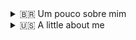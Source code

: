<details>
<summary>🇧🇷 Um pouco sobre mim</summary>
<p>
  
Olá mundo, me chamo Nicole, tenho 18 anos e desde que me entendo por gente amo o mundo da tecnologia <3

Estou iniciando nas áreas de front (HTML, CSS, JAVASCRIPT)

Mas estou sempre a procura de aprender de tudo um pouco! 

</p>
</details>

<details>
<summary>🇺🇸 A little about me</summary>
<p>
  
Hello world, my name is Nicole, I'm 18 years old and I've loved the world of technology for as long as I can remember <3

I'm starting in the front areas (HTML, CSS, JAVASCRIPT)

But I'm always looking to learn a little bit of everything!
 

</p>
</details>
